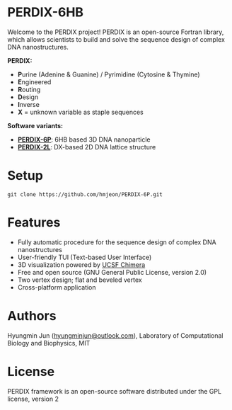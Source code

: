 # PERDIX-6HB
Welcome to the PERDIX project! PERDIX is an open-source Fortran library, which allows scientists to build and solve the sequence design of complex DNA nanostructures.

**PERDIX:**
* **P**urine (Adenine & Guanine) / Pyrimidine (Cytosine & Thymine)
* **E**ngineered
* **R**outing
* **D**esign
* **I**nverse
* **X** = unknown variable as staple sequences

**Software variants:**
* **[PERDIX-6P](https://github.com/hmjeon/PERDIX-6P)**: 6HB based 3D DNA nanoparticle
* **[PERDIX-2L](https://github.com/hmjeon/PERDIX-2L)**: DX-based 2D DNA lattice structure

# Setup
```git clone https://github.com/hmjeon/PERDIX-6P.git```

# Features
* Fully automatic procedure for the sequence design of complex DNA nanostructures
* User-friendly TUI (Text-based User Interface)
* 3D visualization powered by [UCSF Chimera](https://www.cgl.ucsf.edu/chimera/)
* Free and open source (GNU General Public License, version 2.0)
* Two vertex design; flat and beveled vertex
* Cross-platform application

# Authors
Hyungmin Jun (hyungminjun@outlook.com), Laboratory of Computational Biology and Biophysics, MIT

# License
PERDIX framework is an open-source software distributed under the GPL license, version 2

